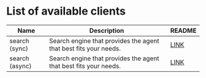 # List of available clients

| Name           | Description                                                      | README                                           |
|----------------|------------------------------------------------------------------|--------------------------------------------------|
| search (sync)  | Search engine that provides the agent that best fits your needs. | [LINK](./agentverse_client/search_README.md)     |
| search (async) | Search engine that provides the agent that best fits your needs. | [LINK](./agentverse_client/aio_search_README.md) |